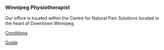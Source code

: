 ### Winnipeg Physiotherapist

Our office is located within the Centre for Natural Pain Solutions located in the heart of Downtown Winnipeg. 

[Conditions](https://klattphysio.github.io/conditions)

[Guide](https://klattphysio.github.io/guide)

